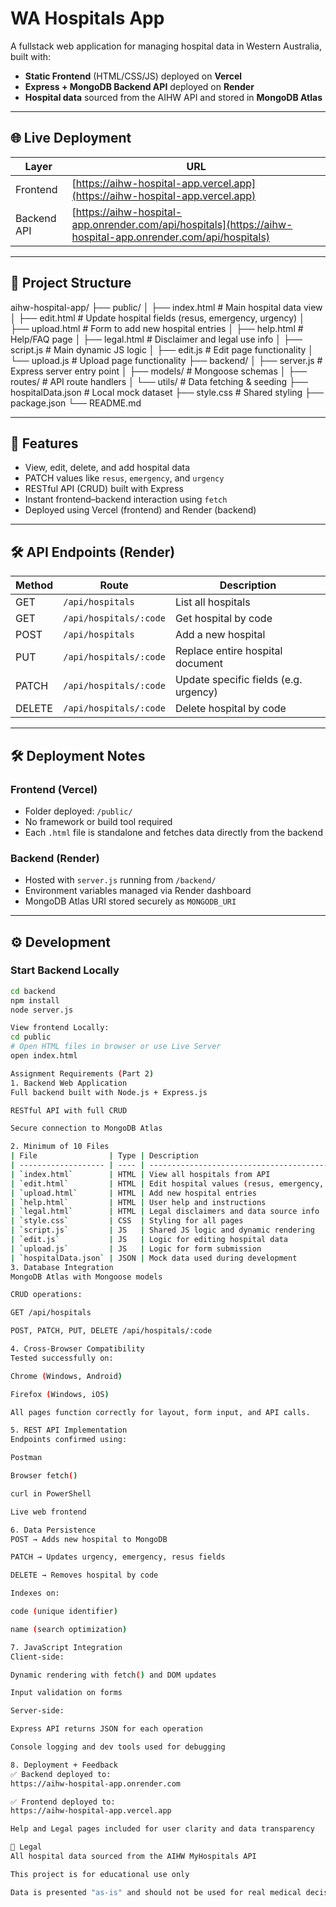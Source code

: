 # WA Hospitals App

A fullstack web application for managing hospital data in Western Australia, built with:

- **Static Frontend** (HTML/CSS/JS) deployed on **Vercel**
- **Express + MongoDB Backend API** deployed on **Render**
- **Hospital data** sourced from the AIHW API and stored in **MongoDB Atlas**

---

## 🌐 Live Deployment

| Layer         | URL                                                                 |
|---------------|----------------------------------------------------------------------|
| Frontend      | [https://aihw-hospital-app.vercel.app](https://aihw-hospital-app.vercel.app) |
| Backend API   | [https://aihw-hospital-app.onrender.com/api/hospitals](https://aihw-hospital-app.onrender.com/api/hospitals) |

---

## 📁 Project Structure

aihw-hospital-app/
├── public/
│ ├── index.html # Main hospital data view
│ ├── edit.html # Update hospital fields (resus, emergency, urgency)
│ ├── upload.html # Form to add new hospital entries
│ ├── help.html # Help/FAQ page
│ ├── legal.html # Disclaimer and legal use info
│ ├── script.js # Main dynamic JS logic
│ ├── edit.js # Edit page functionality
│ └── upload.js # Upload page functionality
├── backend/
│ ├── server.js # Express server entry point
│ ├── models/ # Mongoose schemas
│ ├── routes/ # API route handlers
│ └── utils/ # Data fetching & seeding
├── hospitalData.json # Local mock dataset
├── style.css # Shared styling
├── package.json
└── README.md 

---

## 🧪 Features

- View, edit, delete, and add hospital data
- PATCH values like `resus`, `emergency`, and `urgency`
- RESTful API (CRUD) built with Express
- Instant frontend–backend interaction using `fetch`
- Deployed using Vercel (frontend) and Render (backend)

---

## 🛠 API Endpoints (Render)

| Method | Route                           | Description                             |
|--------|----------------------------------|-----------------------------------------|
| GET    | `/api/hospitals`                | List all hospitals                      |
| GET    | `/api/hospitals/:code`          | Get hospital by code                    |
| POST   | `/api/hospitals`                | Add a new hospital                      |
| PUT    | `/api/hospitals/:code`          | Replace entire hospital document        |
| PATCH  | `/api/hospitals/:code`          | Update specific fields (e.g. urgency)   |
| DELETE | `/api/hospitals/:code`          | Delete hospital by code                 |

---

## 🛠 Deployment Notes

### Frontend (Vercel)

- Folder deployed: `/public/`
- No framework or build tool required
- Each `.html` file is standalone and fetches data directly from the backend

### Backend (Render)

- Hosted with `server.js` running from `/backend/`
- Environment variables managed via Render dashboard
- MongoDB Atlas URI stored securely as `MONGODB_URI`

---

## ⚙️ Development

### Start Backend Locally

```bash
cd backend
npm install
node server.js

View frontend Locally: 
cd public
# Open HTML files in browser or use Live Server
open index.html

Assignment Requirements (Part 2)
1. Backend Web Application
Full backend built with Node.js + Express.js

RESTful API with full CRUD

Secure connection to MongoDB Atlas

2. Minimum of 10 Files 
| File                | Type | Description                                      |
| ------------------- | ---- | ------------------------------------------------ |
| `index.html`        | HTML | View all hospitals from API                      |
| `edit.html`         | HTML | Edit hospital values (resus, emergency, urgency) |
| `upload.html`       | HTML | Add new hospital entries                         |
| `help.html`         | HTML | User help and instructions                       |
| `legal.html`        | HTML | Legal disclaimers and data source info           |
| `style.css`         | CSS  | Styling for all pages                            |
| `script.js`         | JS   | Shared JS logic and dynamic rendering            |
| `edit.js`           | JS   | Logic for editing hospital data                  |
| `upload.js`         | JS   | Logic for form submission                        |
| `hospitalData.json` | JSON | Mock data used during development                |
3. Database Integration
MongoDB Atlas with Mongoose models

CRUD operations:

GET /api/hospitals

POST, PATCH, PUT, DELETE /api/hospitals/:code

4. Cross-Browser Compatibility
Tested successfully on:

Chrome (Windows, Android)

Firefox (Windows, iOS)

All pages function correctly for layout, form input, and API calls.

5. REST API Implementation
Endpoints confirmed using:

Postman

Browser fetch()

curl in PowerShell

Live web frontend

6. Data Persistence
POST → Adds new hospital to MongoDB

PATCH → Updates urgency, emergency, resus fields

DELETE → Removes hospital by code

Indexes on:

code (unique identifier)

name (search optimization)

7. JavaScript Integration
Client-side:

Dynamic rendering with fetch() and DOM updates

Input validation on forms

Server-side:

Express API returns JSON for each operation

Console logging and dev tools used for debugging

8. Deployment + Feedback
✅ Backend deployed to:
https://aihw-hospital-app.onrender.com

✅ Frontend deployed to:
https://aihw-hospital-app.vercel.app

Help and Legal pages included for user clarity and data transparency

📄 Legal
All hospital data sourced from the AIHW MyHospitals API

This project is for educational use only

Data is presented "as-is" and should not be used for real medical decisions